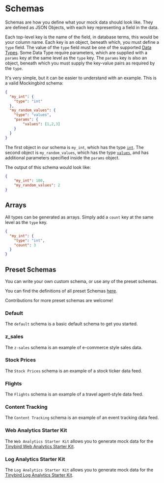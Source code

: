 # Schemas

Schemas are how you define what your mock data should look like. They are defined as JSON Objects, with each key representing a field in the data.

Each top-level key is the name of the field, in database terms, this would be your column name. Each key is an object, beneath which, you must define a `type` field. The value of the `type` field must be one of the supported [Data Types](./data_types.md). Some Data Type require parameters, which are supplied with a `params` key at the same level as the `type` key. The `params` key is also an object, beneath which you must supply the key-value pairs as required by the `type`.

It's very simple, but it can be easier to understand with an example. This is a valid Mockingbird schema:

```json
{
  "my_int": {
    "type": "int"
  },
  "my_random_values": {
    "type": "values",
    "params": {
        "values": [1,2,3]
    }
  }
}
```

The first object in our schema is `my_int`, which has the type [`int`](./data_types.md#int). The second object is `my_random_values`, which has the type [`values`](./data_types.md#values), and has additional parameters specified inside the `params` object.

The output of this schema would look like:

```json
{
    "my_int": 100,
    "my_random_values": 2
}
```

## Arrays

All types can be generated as arrays. Simply add a `count` key at the same level as the `type` key.

```json
{
  "my_int": {
    "type": "int",
    "count": 3
  }
}
```

## Preset Schemas

You can write your own custom schema, or use any of the preset schemas. 

You can find the definitions of all preset Schemas [here](https://github.com/tinybirdco/mockingbird/blob/main/packages/mockingbird/src/presetSchemas.ts). 

Contributions for more preset schemas are welcome!

### Default

The `default` schema is a basic default schema to get you started.

### z_sales

The `z-sales` schema is an example of e-commerce style sales data.

### Stock Prices

The `Stock Prices` schema is an example of a stock ticker data feed.

### Flights

The `Flights` schema is an example of a travel agent-style data feed.

### Content Tracking

The `Content Tracking` schema is an example of an event tracking data feed.

### Web Analytics Starter Kit

The `Web Analytics Starter Kit` allows you to generate mock data for the [Tinybird Web Analytics Starter Kit](https://github.com/tinybirdco/web-analytics-starter-kit).

### Log Analytics Starter Kit

The `Log Analytics Starter Kit` allows you to generate mock data for the [Tinybird Log Analytics Starter Kit](https://github.com/tinybirdco/log-analytics-starter-kit).
